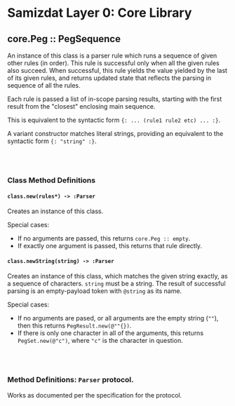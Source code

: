 Samizdat Layer 0: Core Library
==============================

core.Peg :: PegSequence
-----------------------

An instance of this class is a parser rule which runs a sequence of given
other rules (in order). This rule is successful only when all the given rules
also succeed. When successful, this rule yields the value yielded by the
last of its given rules, and returns updated state that reflects the
parsing in sequence of all the rules.

Each rule is passed a list of in-scope parsing results, starting with the
first result from the "closest" enclosing main sequence.

This is equivalent to the syntactic form `{: ... (rule1 rule2 etc) ... :}`.

A variant constructor matches literal strings, providing an equivalent to
the syntactic form `{: "string" :}`.


<br><br>
### Class Method Definitions

#### `class.new(rules*) -> :Parser`

Creates an instance of this class.

Special cases:

* If no arguments are passed, this returns `core.Peg :: empty`.
* If exactly one argument is passed, this returns that rule directly.

#### `class.newString(string) -> :Parser`

Creates an instance of this class, which matches the given string
exactly, as a sequence of characters. `string` must be a string. The result of
successful parsing is an empty-payload token with `@string` as its name.

Special cases:

* If no arguments are pased, or all arguments are the empty string (`""`),
  then this returns `PegResult.new(@""{})`.
* If there is only one character in all of the arguments, this returns
  `PegSet.new(@"c")`, where `"c"` is the character in question.

<br><br>
### Method Definitions: `Parser` protocol.

Works as documented per the specification for the protocol.

